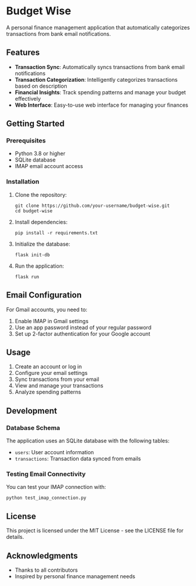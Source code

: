 # Budget Wise

A personal finance management application that automatically categorizes transactions from bank email notifications.

## Features

- **Transaction Sync**: Automatically syncs transactions from bank email notifications
- **Transaction Categorization**: Intelligently categorizes transactions based on description
- **Financial Insights**: Track spending patterns and manage your budget effectively
- **Web Interface**: Easy-to-use web interface for managing your finances

## Getting Started

### Prerequisites

- Python 3.8 or higher
- SQLite database
- IMAP email account access

### Installation

1. Clone the repository:

   ```
   git clone https://github.com/your-username/budget-wise.git
   cd budget-wise
   ```

2. Install dependencies:

   ```
   pip install -r requirements.txt
   ```

3. Initialize the database:

   ```
   flask init-db
   ```

4. Run the application:
   ```
   flask run
   ```

## Email Configuration

For Gmail accounts, you need to:

1. Enable IMAP in Gmail settings
2. Use an app password instead of your regular password
3. Set up 2-factor authentication for your Google account

## Usage

1. Create an account or log in
2. Configure your email settings
3. Sync transactions from your email
4. View and manage your transactions
5. Analyze spending patterns

## Development

### Database Schema

The application uses an SQLite database with the following tables:

- `users`: User account information
- `transactions`: Transaction data synced from emails

### Testing Email Connectivity

You can test your IMAP connection with:

```
python test_imap_connection.py
```

## License

This project is licensed under the MIT License - see the LICENSE file for details.

## Acknowledgments

- Thanks to all contributors
- Inspired by personal finance management needs
